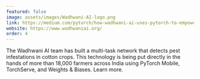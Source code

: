 ```yaml
---
featured: false
image: assets/images/Wadhwani-AI-logo.png
link: https://medium.com/pytorch/how-wadhwani-ai-uses-pytorch-to-empower-cotton-farmers-14397f4c9f2b?source=---------3-----------------------
website: https://www.wadhwaniai.org/
order: 4
---
```


The Wadhwani AI team has built a multi-task network that detects pest infestations in cotton crops. This technology is being put directly in the hands of more than 18,000 farmers across India using PyTorch Mobile, TorchServe, and Weights & Biases. Learn more.
